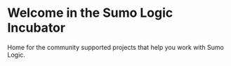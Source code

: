 # Welcome in the Sumo Logic Incubator

Home for the community supported projects that help you work with Sumo Logic.
